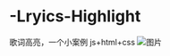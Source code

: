 # -Lryics-Highlight
歌词高亮，一个小案例
js+html+css
![图片](https://user-images.githubusercontent.com/96412882/224378115-197e415a-10d4-45d1-874c-1842ddfb47ad.png)
